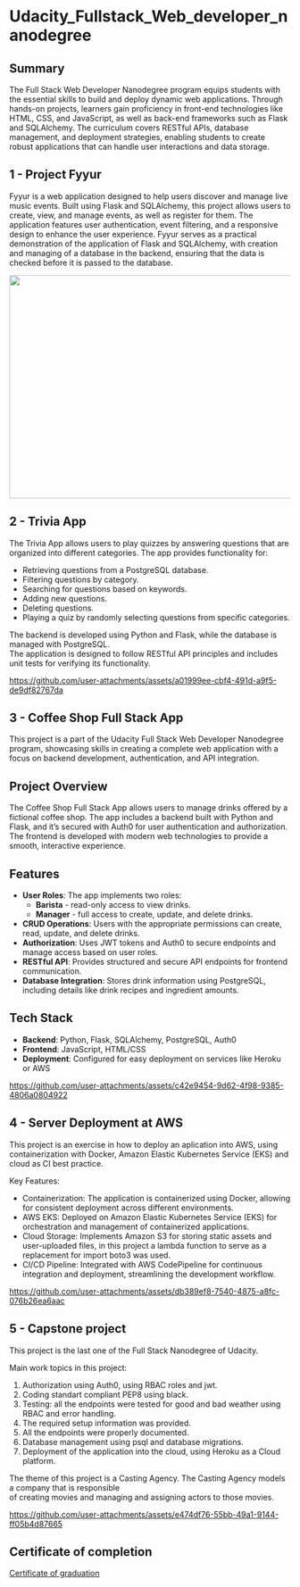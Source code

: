 # Udacity_Fullstack_Web_developer_nanodegree

## Summary
The Full Stack Web Developer Nanodegree program equips students with the essential skills to build and deploy 
dynamic web applications. Through hands-on projects, learners gain proficiency in front-end technologies like 
HTML, CSS, and JavaScript, as well as back-end frameworks such as Flask and SQLAlchemy. 
The curriculum covers RESTful APIs, database management, and deployment strategies, enabling students to create 
robust applications that can handle user interactions and data storage.

## 1 - Project Fyyur

Fyyur is a web application designed to help users discover and manage live music events. Built using Flask and 
SQLAlchemy, this project allows users to create, view, and manage events, as well as register for them. 
The application features user authentication, event filtering, and a responsive design to enhance the user experience. 
Fyyur serves as a practical demonstration of the application of Flask and SQLAlchemy, with creation and managing of a 
database in the backend, ensuring that the data is checked before it is passed to the database.

<img src="0-Media/1-Project_Fyyur_server_running.gif" width="900" height="400" />

## 2 - Trivia App

The Trivia App allows users to play quizzes by answering questions that are organized into different categories. The app provides functionality for:

* Retrieving questions from a PostgreSQL database.
* Filtering questions by category.
* Searching for questions based on keywords.
* Adding new questions.
* Deleting questions.
* Playing a quiz by randomly selecting questions from specific categories.

The backend is developed using Python and Flask, while the database is managed with PostgreSQL.  
The application is designed to follow RESTful API principles and includes unit tests for verifying its functionality.

https://github.com/user-attachments/assets/a01999ee-cbf4-491d-a9f5-de9df82767da

## 3 - Coffee Shop Full Stack App

This project is a part of the Udacity Full Stack Web Developer Nanodegree program, showcasing skills in creating a complete web application with a focus on backend development, authentication, and API integration.

## Project Overview

The Coffee Shop Full Stack App allows users to manage drinks offered by a fictional coffee shop. The app includes a backend built with Python and Flask, and it’s secured with Auth0 for user authentication and authorization. The frontend is developed with modern web technologies to provide a smooth, interactive experience.

## Features

- **User Roles**: The app implements two roles:
  - **Barista** - read-only access to view drinks.
  - **Manager** - full access to create, update, and delete drinks.
- **CRUD Operations**: Users with the appropriate permissions can create, read, update, and delete drinks.
- **Authorization**: Uses JWT tokens and Auth0 to secure endpoints and manage access based on user roles.
- **RESTful API**: Provides structured and secure API endpoints for frontend communication.
- **Database Integration**: Stores drink information using PostgreSQL, including details like drink recipes and ingredient amounts.

## Tech Stack

- **Backend**: Python, Flask, SQLAlchemy, PostgreSQL, Auth0
- **Frontend**: JavaScript, HTML/CSS
- **Deployment**: Configured for easy deployment on services like Heroku or AWS

https://github.com/user-attachments/assets/c42e9454-9d62-4f98-9385-4806a0804922

## 4 - Server Deployment at AWS

This project is an exercise in how to deploy an aplication into AWS, using containerization with Docker, Amazon Elastic Kubernetes 
Service (EKS)  and cloud as CI best practice.

Key Features:
- Containerization: The application is containerized using Docker, allowing for consistent deployment across different environments.
- AWS EKS: Deployed on Amazon Elastic Kubernetes Service (EKS) for orchestration and management of containerized applications.
- Cloud Storage: Implements Amazon S3 for storing static assets and user-uploaded files, in this project a lambda function to
serve as a replacement for import boto3 was used.
- CI/CD Pipeline: Integrated with AWS CodePipeline for continuous integration and deployment, streamlining the development workflow.

https://github.com/user-attachments/assets/db389ef8-7540-4875-a8fc-076b26ea6aac

## 5 - Capstone project

This project is the last one of the Full Stack Nanodegree of Udacity. 

Main work topics in this project:

1. Authorization using Auth0, using RBAC roles and jwt.
2. Coding standart compliant PEP8 using black.
3. Testing: all the endpoints were tested for good and bad weather using RBAC and error handling.
4. The required setup information was provided.
5. All the endpoints were properly documented.
6. Database management using psql and database migrations.
7. Deployment of the application into the cloud, using Heroku as a Cloud platform.

The theme of this project is a Casting Agency.
The Casting Agency models a company that is responsible  
of creating movies and 
managing and assigning actors to those movies.

https://github.com/user-attachments/assets/e474df76-55bb-49a1-9144-ff05b4d87665

## Certificate of completion

[Certificate of graduation](www.udacity.com/certificate/e/cb17030e-4175-11ef-a698-eb17162dd26d)
